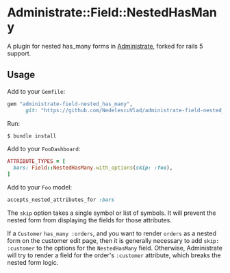 # Administrate::Field::NestedHasMany

A plugin for nested has_many forms in [Administrate], forked for rails 5 support.

## Usage

Add to your `Gemfile`:

```ruby
gem "administrate-field-nested_has_many",
      git: "https://github.com/NedelescuVlad/administrate-field-nested_has_many"
```

Run:

```bash
$ bundle install
```

Add to your `FooDashboard`:
```ruby
ATTRIBUTE_TYPES = [
  bars: Field::NestedHasMany.with_options(skip: :foo),
]
```

Add to your `Foo` model:
```ruby
accepts_nested_attributes_for :bars
```

The `skip` option takes a single symbol or list of symbols.
It will prevent the nested form from displaying the fields for those attributes.

If a `Customer` `has_many :orders`,
and you want to render `orders` as a nested form on the customer edit page,
then it is generally necessary to add `skip: :customer` to the options
for the `NestedHasMany` field.
Otherwise, Administrate will try to render a field
for the order's `:customer` attribute,
which breaks the nested form logic.

[Administrate]: https://github.com/thoughtbot/administrate

